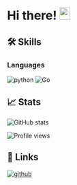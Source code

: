 # Hi there! <img src="https://media.giphy.com/media/hvRJCLFzcasrR4ia7z/giphy.gif" width="25px" height="29px">


## 🛠️ Skills


### Languages
![python](https://img.shields.io/badge/Python-3776AB?style=for-the-badge&logo=python&logoColor=white)
![Go](https://img.shields.io/badge/Go-00ADD8?style=for-the-badge&logo=go&logoColor=white)






## 📈 Stats

![GitHub stats](https://github-readme-stats.vercel.app/api?username=Atlas-Nodes&show_icons=true)  

![Profile views](https://gpvc.arturio.dev/Atlas-Nodes)  

## 🔗 Links


[![github](https://img.shields.io/badge/GitHub-000000?style=for-the-badge&logo=GitHub&logoColor=white)](https://github.com/Atlas-Nodes)

